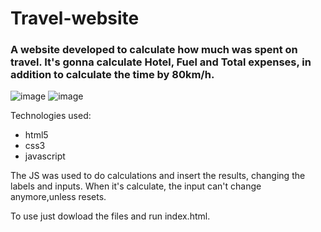 # Travel-website
### A website developed  to calculate how much was spent on travel. It's gonna calculate Hotel, Fuel and Total expenses, in addition to calculate the time by 80km/h.

![image](https://user-images.githubusercontent.com/82851236/130837414-2d96d69b-1e25-4bf2-9996-919d9d69ec6a.png)
![image](https://user-images.githubusercontent.com/82851236/130837463-8fbda7e8-77b7-4812-b2b9-d6d4de30ccc9.png)


Technologies used:
+ html5
+ css3
+ javascript

The JS was used to do calculations and insert the results, changing the labels and inputs. When it's calculate, the input can't change anymore,unless resets.

To use just dowload the files and run index.html.
